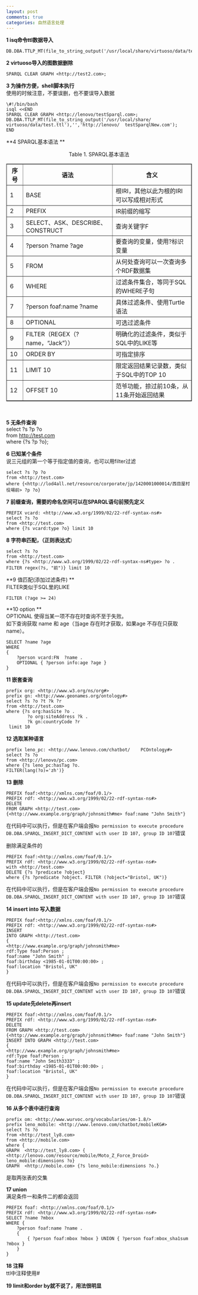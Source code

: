 ```yaml
---
layout: post
comments: true
categories: 自然语言处理
---
```


**1 isq命令ttl数据导入**
    
    DB.DBA.TTLP_MT(file_to_string_output('/usr/local/share/virtuoso/data/testly2.ttl'),'','http://test2.com');

**2 virtuoso导入的图数据删除**  

    SPARQL CLEAR GRAPH <http://test2.com>;

**3 为操作方便，shell脚本执行**   
使用的时候注意，不要误删，也不要误导入数据  

    \#!/bin/bash  
    isql <<END   
    SPARQL CLEAR GRAPH <http://lenovo/testSparql.com>;
    DB.DBA.TTLP_MT(file_to_string_output('/usr/local/share/  virtuoso/data/test.ttl'),'','http://lenovo/  testSparqlNew.com');  
    END    

**4 SPARQL基本语法 **  
<center>  
Table 1. SPARQL基本语法
</center>
<center>  
<table border="1">
  <tr>
    <th>序号</th>
    <th>语法</th>
	<th>含义</th>
  </tr>
  <tr>
    <td>1</td>
    <td>BASE</td>
    <td>根IRI，其他以此为根的IRI可以写成相对形式</td>
  </tr>
  <tr>
    <td>2</td>
    <td>PREFIX</td>
    <td>IR前缀的缩写</td>
  </tr><tr>
    <td>3</td>
    <td>SELECT、ASK、DESCRIBE、CONSTRUCT</td>
    <td>查询关键字F</td>
  </tr><tr>
    <td>4</td>
    <td>?person ?name ?age</td>
    <td>要查询的变量，使用?标识变量</td>
  </tr><tr>
    <td>5</td>
    <td>FROM</td>
    <td>从何处查询可以一次查询多个RDF数据集</td>
  </tr><tr>
    <td>6</td>
    <td>WHERE</td>
    <td>过滤条件集合，等同于SQL的WHERE子句</td>
  </tr><tr>
    <td>7</td>
    <td>?person foaf:name ?name</td>
    <td>具体过滤条件、使用Turtle语法</td>
  </tr><tr>
    <td>8</td>
    <td>OPTIONAL</td>
    <td>可选过滤条件</td>
  </tr><tr>
    <td>9</td>
    <td>FILTER（REGEX（?name，“Jack”））</td>
    <td>明确化的过滤条件，类似于SQL中的LIKE等</td>
  </tr><tr>
    <td>10</td>
    <td>ORDER BY</td>
    <td>可指定排序</td>
  </tr><tr>
    <td>11</td>
    <td>LIMIT 10</td>
    <td>限定返回结果记录数，类似于SQL中的TOP 10</td>
  </tr><tr>
    <td>12</td>
    <td>OFFSET 10</td>
    <td>范爷功能，掠过前10条，从11条开始返回结果</td>
  </tr>
</table>
</center><br>  

**5 无条件查询**  
    select ?s ?p ?o  
    from <http://test.com>  
    where {?s ?p ?o};  

**6 已知某个条件**   
说三元组的第一个等于指定值的查询，也可以用filter过滤

	select ?s ?p ?o  
	from <http://test.com>  
	where {<http://lod4all.net/resource/corporate/jp/1420001000014/西目屋村役場前> ?p ?o}


**7 前缀查询，需要的命名空间可以在SPARQL语句前预先定义**  

    PREFIX vcard: <http://www.w3.org/1999/02/22-rdf-syntax-ns#>  
    select ?s ?o  
    from <http://test.com>  
    where {?s vcard:type ?o} limit 10  


**8 字符串匹配，（正则表达式**）

    select ?s ?o  
    from <http://test.com>  
    where {?s <http://www.w3.org/1999/02/22-rdf-syntax-ns#type> ?o .  
    FILTER regex(?s, "前")} limit 10  

**9 值匹配(添加过滤条件) **  
FILTER类似于SQL里的LIKE  

    FILTER (?age >= 24) 

**10 option **  
OPTIONAL 使得当某一项不存在时查询不至于失败。   
如下查询获取 name 和 age（当age 存在时才获取，如果age 不存在只获取name）。  

    SELECT ?name ?age    
    WHERE    
    {    
        ?person vcard:FN  ?name .    
        OPTIONAL { ?person info:age ?age }    
    }  

**11 嵌套查询**  

	prefix org: <http://www.w3.org/ns/org#>  
	prefix gn: <http://www.geonames.org/ontology#>  
	select ?s ?o ?t ?k ?r  
	from <http://test.com>  
	where {?s org:hasSite ?o .  
            ?o org:siteAddress ?k .  
            ?k gn:countryCode ?r  
	 limit 10  

**12 选取某种语言**  

    prefix leno_pc: <http://www.lenovo.com/chatbot/    PCOntology#>   
    select ?s ?o   
    from <http://lenovo/pc.com>   
    where {?s leno_pc:hasTag ?o.   
    FILTER(lang(?o)='zh')}   

**13 删除**  

	PREFIX foaf:<http://xmlns.com/foaf/0.1/>  
	PREFIX rdf: <http://www.w3.org/1999/02/22-rdf-syntax-ns#>
	DELETE   
	FROM GRAPH <http://test.com>   
	{<http://www.example.org/graph/johnsmith#me> foaf:name "John Smith"}   
在代码中可以执行，但是在客户端会报`No permission to execute procedure DB.DBA.SPARQL_INSERT_DICT_CONTENT with user ID 107, group ID 107`错误

删除满足条件的

	PREFIX foaf:<http://xmlns.com/foaf/0.1/>
	PREFIX rdf: <http://www.w3.org/1999/02/22-rdf-syntax-ns#>
	with <http://test.com>
	DELETE {?s ?predicate ?object}
	where {?s ?predicate ?object. FILTER (?object="Bristol, UK")}

在代码中可以执行，但是在客户端会报`No permission to execute procedure DB.DBA.SPARQL_INSERT_DICT_CONTENT with user ID 107, group ID 107`错误

**14 insert into 写入数据**  

	PREFIX foaf:<http://xmlns.com/foaf/0.1/>
	PREFIX rdf: <http://www.w3.org/1999/02/22-rdf-syntax-ns#>
	INSERT
	INTO GRAPH <http://test.com>
	{
	<http://www.example.org/graph/johnsmith#me> 
	rdf:Type foaf:Person ;
	foaf:name "John Smith" ;
	foaf:birthday <1985-01-01T00:00:00> ;
	foaf:location "Bristol, UK"
	}

在代码中可以执行，但是在客户端会报`No permission to execute procedure DB.DBA.SPARQL_INSERT_DICT_CONTENT with user ID 107, group ID 107`错误

**15 update先delete再insert**

	PREFIX foaf:<http://xmlns.com/foaf/0.1/>
	PREFIX rdf: <http://www.w3.org/1999/02/22-rdf-syntax-ns#>
	DELETE
	FROM GRAPH <http://test.com>
	{<http://www.example.org/graph/johnsmith#me> foaf:name "John Smith"}
	INSERT INTO GRAPH <http://test.com>
	{
	<http://www.example.org/graph/johnsmith#me> 
	rdf:Type foaf:Person ;
	foaf:name "John Smith3333" ;
	foaf:birthday <1985-01-01T00:00:00> ;
	foaf:location "Bristol, UK"
	}

在代码中可以执行，但是在客户端会报`No permission to execute procedure DB.DBA.SPARQL_INSERT_DICT_CONTENT with user ID 107, group ID 107`错误

**16 从多个表中进行查询**

	prefix om: <http://www.wurvoc.org/vocabularies/om-1.8/>
	prefix leno_mobile: <http://www.lenovo.com/chatbot/mobileKG#>
	select ?s ?o
	from <http://test_ly8.com>
	from <http://mobile.com> 
	where {
	GRAPH  <http://test_ly8.com> { <http://lenovo.com/resource/mobile/Moto_Z_Force_Droid> leno_mobile:dimensions ?o}  
	GRAPH  <http://mobile.com> {?s leno_mobile:dimensions ?o.}

是取两张表的交集

**17 union**   
满足条件一和条件二的都会返回

	PREFIX foaf: <http://xmlns.com/foaf/0.1/>
	PREFIX rdf: <http://www.w3.org/1999/02/22-rdf-syntax-ns#>
	SELECT ?name ?mbox
	WHERE {
    	?person foaf:name ?name .
    	{
      		{ ?person foaf:mbox ?mbox } UNION { ?person foaf:mbox_sha1sum ?mbox }
    	}
	}

**18 注释**   
ttl中注释使用#

**19 limit和order by就不说了，用法很明显**

